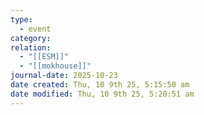 ```yaml
---
type:
  - event
category:
relation:
  - "[[ESM]]"
  - "[[mokhouse]]"
journal-date: 2025-10-23
date created: Thu, 10 9th 25, 5:15:50 am
date modified: Thu, 10 9th 25, 5:20:51 am
---
```

